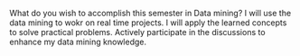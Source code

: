What do you wish to accomplish this semester in Data mining?
I will use the data mining to wokr on real time projects.
I will apply the learned concepts to solve practical problems.
Actively participate in the discussions to enhance my data mining knowledge.
